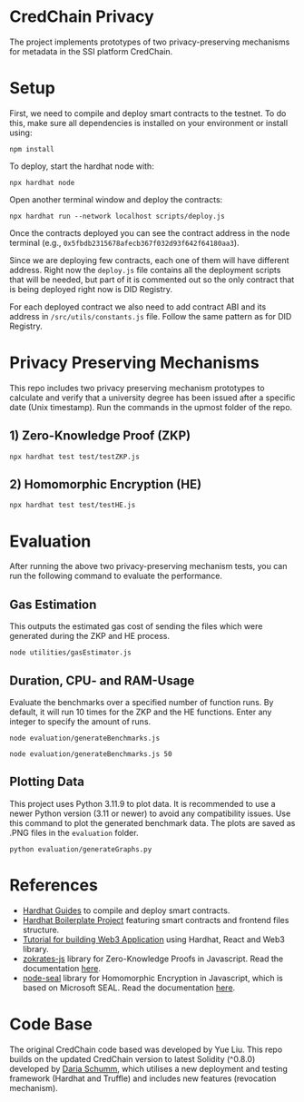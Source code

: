 # CredChain Privacy

The project implements prototypes of two privacy-preserving mechanisms for metadata in the SSI platform CredChain.

# Setup

First, we need to compile and deploy smart contracts to the testnet. To do this, make sure all dependencies is installed on your environment or install using: 
```shell
npm install
```
To deploy, start the hardhat node with:
```shell
npx hardhat node
```
Open another terminal window and deploy the contracts:  
```shell
npx hardhat run --network localhost scripts/deploy.js
```
Once the contracts deployed you can see the contract address in the node terminal (e.g., `0x5fbdb2315678afecb367f032d93f642f64180aa3`). 

Since we are deploying few contracts, each one of them will have different address. Right now the `deploy.js` file contains all the deployment scripts that will be needed, but part of it is commented out so the only contract that is being deployed right now is DID Registry. 

For each deployed contract we also need to add contract ABI and its address in `/src/utils/constants.js` file. Follow the same pattern as for DID Registry.  


# Privacy Preserving Mechanisms
This repo includes two privacy preserving mechanism prototypes to calculate and verify that a university degree has been issued after a specific date (Unix timestamp). Run the commands in the upmost folder of the repo.

## 1) Zero-Knowledge Proof (ZKP)
```shell
npx hardhat test test/testZKP.js
```

## 2) Homomorphic Encryption (HE)
```shell
npx hardhat test test/testHE.js
```

# Evaluation
After running the above two privacy-preserving mechanism tests, you can run the following command to evaluate the performance.

## Gas Estimation
This outputs the estimated gas cost of sending the files which were generated during the ZKP and HE process.
```shell
node utilities/gasEstimator.js
```
## Duration, CPU- and RAM-Usage
Evaluate the benchmarks over a specified number of function runs. By default, it will run 10 times for the ZKP and the HE functions. Enter any integer to specify the amount of runs.
```shell
node evaluation/generateBenchmarks.js
```
```shell
node evaluation/generateBenchmarks.js 50
```

## Plotting Data
This project uses Python 3.11.9 to plot data. It is recommended to use a newer Python version (3.11 or newer) to avoid any compatibility issues. Use this command to plot the generated benchmark data. The plots are saved as .PNG files in the `evaluation` folder.
```shell
python evaluation/generateGraphs.py
```

# References 
- [Hardhat Guides](https://hardhat.org/hardhat-runner/docs/guides/project-setup) to compile and deploy smart contracts.
- [Hardhat Boilerplate Project](https://hardhat.org/tutorial/boilerplate-project) featuring smart contracts and frontend files structure. 
- [Tutorial for building Web3 Application](https://medium.com/coinmonks/build-a-web-3-application-with-solidity-hardhat-react-and-web3js-61b7ff137885) using Hardhat, React and Web3 library. 
- [zokrates-js](https://github.com/Zokrates/ZoKrates/tree/develop/zokrates_js) library for Zero-Knowledge Proofs in Javascript. Read the documentation [here](https://zokrates.github.io/toolbox/zokrates_js.html).
- [node-seal](https://github.com/s0l0ist/node-seal) library for Homomorphic Encryption in Javascript, which is based on Microsoft SEAL. Read the documentation [here](https://s0l0ist.github.io/node-seal/).

# Code Base
The original CredChain code based was developed by Yue Liu. This repo builds on the updated CredChain version to latest Solidity (^0.8.0) developed by [Daria Schumm](https://github.com/schummd), which utilises a new deployment and testing framework (Hardhat and Truffle) and includes new features (revocation mechanism). 

